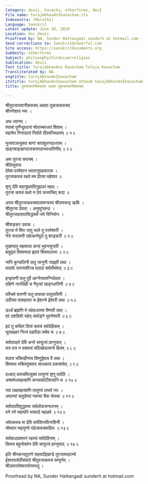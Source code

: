 ```yaml
---
Category: devii, kavacha, otherforms, devI
File name: turajAbhavAnIkavacham.itx
Indexextra: (Marathi)
Language: Sanskrit
Latest update: June 28, 2019
Location: doc_devii
Proofread by: NA, Sunder Hattangadi sunderh at hotmail.com
Send corrections to: Sanskrit@cheerful.com
Site access: https://sanskritdocuments.org
SubDeity: otherforms
Subject: philosophy/hinduism/religion
Sublocation: devii
Text title: TurajabhavAni Kavacham Tulaja Kavacham
Transliterated by: NA
engtitle: turajAbhavAnIkavacham
itxtitle: turajAbhavAnIkavacham athavA tuLajAbhavAnIkavacham
title: तुरजाभवानीकवचम् अथवा तुळजाभवानीकवचम्

---
```

  
 श्रीतुरजाभवानीकवचम् अथवा तुळजाकवचम्   
श्रीगणेशाय नमः ।  
  
अथ ध्यानम् ।  
श्यामां पूर्णेन्दुवदनां श्वेताम्बरधरां शिवाम् ।  
महामेघ निनादातां निर्वाते दीपवत्स्थिताम् ॥ १॥  
  
भुजाष्टकयुक्ता बाणां चापशूलगदाधराम् ।  
खड्गशङ्खगदाचक्रवरदाभयधारिणीम् ॥ २॥  
  
अथ तुरजा कवचम् ।  
श्रीदेव्युवाच  
देवेश परमेशान भवतानुग्रहकारक ।  
तुरजाकवचं वक्ष्ये मम प्रीत्या महेश्वर ॥  
  
शृणु देवि महागुह्यमतिगुह्यतरं महत् ।  
तुरजा कवचं वक्ष्ये न देयं कस्यचित् कदा ॥  
  
अस्य श्रीतुरजाकवचमालामन्त्रस्य श्रीरामचन्द्र ऋषिः ।  
श्रीतुरजा देवता । अनुष्टुप्छन्दः ।  
श्रीतुरजाप्रसादसिद्ध्यर्थे जपे विनियोगः ।  
  
श्रीशङ्कर उवाच ।  
तुरजा मे शिरः पातु भाले तु परमेश्वरी ।  
नेत्रे नारायणी रक्षेत्कर्णमूले तु शाङ्करी ॥ १॥  
  
मुखम्पातु महामाया कण्ठं भुवनसुन्दरी ।  
बाहुद्वयं विश्वमाता हृदयं शिववल्लभा ॥ २॥  
  
नाभिं कुण्डलिनी पातु जानुनी जाह्नवी तथा ।  
पादयोः पापनाशीञ्च पादाग्रं सर्वतीर्थवत् ॥ ३॥  
  
इन्द्रायणी पातु पूर्वे आग्नेय्यामग्निदेवता ।  
दक्षिणे नारसिंही च नैरृत्यां खड्गधारिणी ॥ ४॥  
  
पश्चिमे वारुणी पातु वायव्यां वायुरूपिणी ।  
उदीच्या पाशहस्ता च ईशान्ये ईश्वरी तथा ॥ ५॥  
  
ऊर्ध्वं ब्रह्मणि मे रक्षेदधास्या वैष्णवी तथा ।  
एवं दशदिशो रक्षेत् सर्वाङ्गे भुवनेश्वरी ॥ ६॥  
  
इदं तु कथितं दिव्यं कवचं सर्वदेहिकम् ।  
भूतग्रहहरं नित्यं ग्रहपीडा तथैव च ॥ ७॥  
  
सर्वपापहरे देवि अन्ते सायुज्यं प्राप्नुयात् ।  
यत्र तत्र न वक्तव्यं यदिच्छेदात्मनो हितम् ॥ ८॥  
  
शठाय भक्तिहीनाय विष्णुद्वेषाय वै तथा ।  
शिष्याय भक्तियुक्ताय साधकाय प्रकाशयेत् ॥ ९॥  
  
दध्यात् कवचमित्युक्तं तत्पुण्यं शृणु पार्वति ।  
अश्वमेधसहस्राणि कन्याकोटीशचानि च ॥ १०॥  
  
गवां लक्षसहस्राणि तत्पुण्यं लभते नरः ।  
अष्टम्यां चतुर्दश्यां नवम्यां चैक चेतसा ॥ ११॥  
  
सर्वपापविशुद्धात्मा सर्वलोकसनातनम् ।  
वने रणे महाघोरे भयवादे महाहवे ॥ १२॥  
  
जपेत्कवच मा देवि सर्वविघ्नविनाशिनी ।  
भौमवार महापुण्ये पठेत्कवचमाहितः ॥ १३॥  
  
सर्वबाधाप्रशमनं रहस्यं सर्वदेहिनाम् ।  
किमत्र बहुनोक्तेन देवि सायुज्यं प्राप्नुयात् ॥ १४॥  
  
इति श्रीस्कन्दपुराणे सहयाद्रिखण्डे तुरजामाहात्म्ये   
ईश्वरपार्वतीसंवादे श्रीतुरजाकवचं सम्पूर्णम् ।  
श्रीउमारामेश्वरार्पणमस्तु ।  
  
Proofread by NA, Sunder Hattangadi sunderh at hotmail.com  
  
